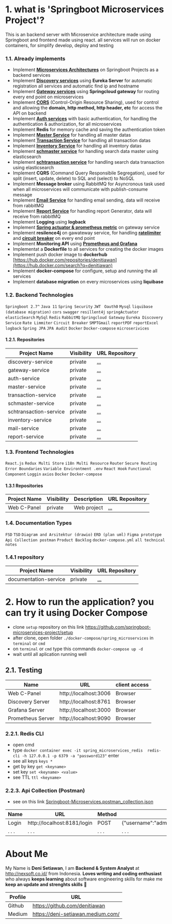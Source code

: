 # 1. what is 'Springboot Microservices Project'?
This is an backend server with Microservice architecture made using Springboot and frontend made using react. all services will run on docker containers, for simplify develop, deploy and testing

### 1.1. Already implements
- Implement [**Microservices Architectures**](https://github.com/springboot-microservices-project/.github/blob/main/profile/page/architectures/readme.md) on Springboot Projects as a backend services
- Implement [**Discovery services**](https://github.com/springboot-microservices-project/.github/blob/main/profile/page/discovery-service/readme.md) using **Eureka Server** for automatic registration all services and automatic find ip and hostname
- Implement [**Gateway services**](https://github.com/springboot-microservices-project/.github/blob/main/profile/page/gateway-service/readme.md) using **Springcloud gateway** for routing every end point on microservices
- Implement [**CORS**](https://github.com/springboot-microservices-project/.github/blob/main/profile/page/gateway-service/page/gateway-cors.md) (Control-Origin Resource Sharing), used for control and allowing the **domain, http method, http header, etc** for access the API on backend 
- Implement  [**Auth services**](https://github.com/springboot-microservices-project/.github/blob/main/profile/page/auth-service/readme.md)  with basic authentication, for handling the authentication & authorization, for all microservices
- Implement **Redis** for memory cache and saving the authentication token
- Implement [**Master Service**](https://github.com/springboot-microservices-project/.github/blob/main/profile/page/master-service/readme.md) for handling all master datas
- Implement [**Transaction Service**](https://github.com/springboot-microservices-project/.github/blob/main/profile/page/trans-service/readme.md) for handling all transaction datas
- Implement [**Inventory Service**](https://github.com/springboot-microservices-project/.github/blob/main/profile/page/inventory-service/readme.md) for handling all inventory datas
- Implement [**schmaster service**](https://github.com/springboot-microservices-project/.github/blob/main/profile/page/schmaster-service/readme.md) for handling search data master using elasticsearch
- Implement [**schtransaction service**](https://github.com/springboot-microservices-project/.github/blob/main/profile/page/schtransaction-service/readme.md) for handling search data transaction using elasticsearch
- Implement **CQRS** (Command Query Responsibile Segregation), used for split (insert, update, delete) to SQL and (select) to NoSQL
- Implement **Message broker** using RabbitMQ for Asyncronous task used when all microservices will communicate with publish-consume message
- Implement [**Email Service**](https://github.com/springboot-microservices-project/.github/blob/main/profile/page/email-service/readme.md) for handling email sending, data will receive from rabbitMQ
- Implement [**Report Service**](https://github.com/springboot-microservices-project/.github/blob/main/profile/page/report-service/readme.md) for handling report Generator, data will receive from rabbitMQ
- Implement **Logging** using **logback**
- Implement [**Spring actuator & prometheus metric**](https://github.com/springboot-microservices-project/.github/blob/main/profile/page/gateway-service/page/gateway-spring-actuator-prometheus-metric.md) on gateway service 
- Implement **resilence4j** on gawateway service, for handling [**ratelimiter**](https://github.com/springboot-microservices-project/.github/blob/main/profile/page/gateway-service/page/gateway-ratelimmiter.md) and [**circuit breaker**](https://github.com/springboot-microservices-project/.github/blob/main/profile/page/gateway-service/page/gateway-circuitbreaker.md) on every end point
- Implement **Monitoring API** using [**Prometheus and Grafana**](https://github.com/springboot-microservices-project/.github/blob/main/profile/page/gateway-service/page/gateway-prometheus-grafana-monitoring.md)
- Implementat a **Dockerfile** to all services for creating the docker images 
- Implement push docker image to **dockerhub** [https://hub.docker.com/repositories/denitiawan](https://hub.docker.com/search?q=denitiawan)
- Implement **docker-compose** for configure, setup and running the all services
- Implement **database migration** on every microservices using **liquibase**



### 1.2. Backend Technologies
`Springboot 2.7^`
`Java 11`
`Spring Security`
`JWT `
`Oauth0`
`Mysql`
`liquibase (database migration)`
`cors`
`swagger`
`resillent4j`
`springActuator`
`elasticSearch`
`MySql`
`Redis`
`RabbitMQ`
`Springcloud Gateway`
`Eureka Discovery Service`
`Rate Limmiter`
`Circuit Breaker`
`SMPTGmail`
`reportPDF`
`reportExcel`
`logback`
`Spring JPA`
`JPA Audit`
`Docker`
`Docker-compose`
`microserivices`


#### 1.2.1. Repositories
| Project Name     | Visibility  | URL Repository                                                          | 
|------------------|--------------|-------------------------------------------------------------------------|
| discovery-service | private | [...](https://github.com/denitiawan/springboot-microservices-discovery) |
| gateway-service | private | [...](https://github.com/denitiawan/springboot-microservices-gateway) |
| auth-service | private | [...](https://github.com/denitiawan/springboot-microservices-auth) |
| master-service | private | [...](https://github.com/denitiawan/springboot-microservices-master) |
| transaction-service | private | [...](https://github.com/denitiawan/springboot-microservices-transaction) |
| schmaster-service | private | [...](https://github.com/denitiawan/springboot-microservices-schmaster) |
| schtransaction-service | private | [...](https://github.com/denitiawan/springboot-microservices-schtransaction) |
| inventory-service | private | [...](https://github.com/denitiawan/springboot-microservices-inventory) |
| mail-service | private | [...](https://github.com/denitiawan/springboot-microservices-email) |
| report-service | private | [...](https://github.com/denitiawan/springboot-microservices-report) |



### 1.3. Frontend Technologies
`React.js`
`Redux Multi Store`
`i18n Multi Resource`
`Router`
`Secure Routing`
`Error Boundaries`
`Variable Environtment .env`
`React Hook`
`Functional Component`
`Loggin`
`axios`
`Docker`
`Docker-compose`


#### 1.3.1 Repositories
| Project Name     | Visibility     | Description  | URL Repository                                                          | 
|------------------|--------------|--------------|-------------------------------------------------------------------------|
| Web C-Panel | private | Web project | [...](https://github.com/denitiawan/springboot-microservices-web) |


### 1.4. Documentation Types
`FSD`
`TSD`
`Diagram and Arsitektur (drawio)`
`ERD (plan uml)`
`Figma prototype`
`Api Collection postman`
`Product Backlog`
`docker-compose.yml`
`all technical notes`


### 1.4.1 repository
| Project Name     | Visibility  | URL Repository                                                          | 
|------------------|--------------|-------------------------------------------------------------------------|
| documentation-service | private | [...](https://github.com/denitiawan/springboot-microservices-documentation) |


# 


# 2. How to run the application? you can try it using Docker Compose
- clone `setup` repository on this link https://github.com/springboot-microservices-project/setup
- after clone, open folder `./docker-compose/spring_microservices` in `terminal` or `cmd`
- on `terminal` or `cmd` type this commands `docker-compose up -d`
- wait until all aplication running well

## 2.1.  Testing
| Name     | URL      | client access |
|--------|--------------|--------------|
| Web C-Panel | http://localhost:3006 | Browser |
| Discovery Server  | http://localhost:8761 | Browser |
| Grafana Server  | http://localhost:3000 | Browser |
| Prometheus Server  | http://localhost:9090 | Browser |

### 2.2.1. Redis CLI
- open cmd
- type `docker container exec -it spring_microservices_redis  redis-cli -h 127.0.0.1 -p 6379 -a "password123"` enter
- see all keys `keys *`
- get by key `get <keyname>`
- set key `set <keyname> <value>`
- see TTL `ttl <keyname>`

### 2.2.3.   Api Collection (Postman)
- see on this link [Springboot-Microservices.postman_collection.json](https://github.com/denitiawan/springboot-microservices-documentation/blob/main/environtment/api-collections/collection/Springboot-Microservices_v0.0.5.postman_collection.json)

| Name | URL | Method | body |
|--------|--------|--------|--------|
| Login | http://localhost:8181/login  | POST |{"username":"admin","password":"admin"} |
| . . . | . . . | . . . | . . . |



# About Me

My Name is **Deni Setiawan**, I am **Backend & System Analyst** at http://nexsoft.co.id/ from Indonesia.
**Loves writing and coding enthusiast** who always **keeps learning** about software engineering skills for make me **keep an update and strenghts skills** 🚀

| Profile     | URL                                                          | 
|------------------|--------------|
| Github | https://github.com/denitiawan |
| Medium | https://deni-setiawan.medium.com/ |

